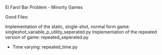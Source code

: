 El Farol Bar Problem - Minorty Games

Good Files:

Implementation of the static, single-shot, normal form game: singleshot_variable_p_utility_seperated.py
Implementation of the repeated version of game: repeated_seperated.py

- Time varying: repeated_time.py
